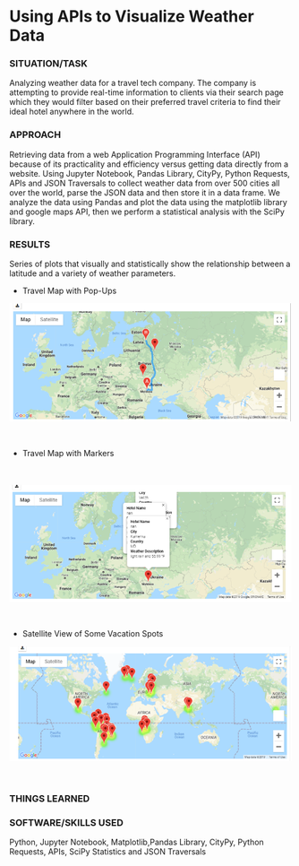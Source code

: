# Using APIs to Visualize Weather Data

### SITUATION/TASK  
Analyzing weather data for a travel tech company. The company is attempting to provide real-time information to clients via their search page which they would filter based on their preferred travel criteria to find their ideal hotel anywhere in the world. 

### APPROACH
Retrieving data from a web Application Programming Interface (API) because of its practicality and efficiency versus getting data directly from a website. Using Jupyter Notebook, Pandas Library, CityPy, Python Requests, APIs and JSON Traversals to collect weather data from over 500 cities all over the world, parse the JSON data and then store it in a data frame. We analyze the data using Pandas and plot the data using the matplotlib library and google maps API, then we perform a statistical analysis with the SciPy library. 

### RESULTS
Series of plots that visually and statistically show the relationship between a latitude and a variety of weather parameters.


* Travel Map with Pop-Ups<br/>

<img align="center" width="650" src="/weather_data/WeatherPy_travel_map.png"><br/><br/><br/>



* Travel Map with Markers

<br/><br/><img align="center" width="650" src="/weather_data/WeatherPy_travel_map_markers.png"><br/><br/><br/>



* Satellite View of Some Vacation Spots

<img align="center" width="650" src="/weather_data/WeatherPy_vacation_map.png"><br/><br/><br/>


### THINGS LEARNED


### SOFTWARE/SKILLS USED

Python, Jupyter Notebook, Matplotlib,Pandas Library, CityPy, Python Requests, APIs, SciPy Statistics and JSON Traversals




